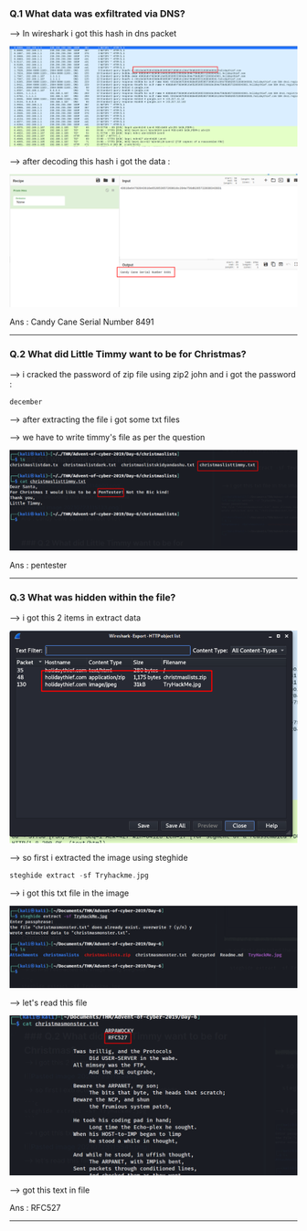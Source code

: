 
### Q.1 What data was exfiltrated via DNS? 

--> In wireshark i got this hash in dns packet 

![Pasted image 20210723114600.png](https://github.com/shivam1317/Advent-of-cyber-2019-writeup/blob/main/Advent-of-cyber-2019/Day-6/Attachments/Pasted%20image%2020210723114600.png)

--> after decoding this hash i got the data : 

![Pasted image 20210723115133.png](https://github.com/shivam1317/Advent-of-cyber-2019-writeup/blob/main/Advent-of-cyber-2019/Day-6/Attachments/Pasted%20image%2020210723115133.png)

Ans : Candy Cane Serial Number 8491

-----

### Q.2 What did Little Timmy want to be for Christmas?

--> i cracked the password of zip file using zip2 john and i got the password :

```c
december
```

--> after extracting the file i got some txt files 

--> we have to write timmy's file as per the question 

![Pasted image 20210723115905.png](https://github.com/shivam1317/Advent-of-cyber-2019-writeup/blob/main/Advent-of-cyber-2019/Day-6/Attachments/Pasted%20image%2020210723115905.png)

Ans : pentester 

----

### Q.3 What was hidden within the file?
--> i got this 2 items in extract data 

![Pasted image 20210723115346.png](https://github.com/shivam1317/Advent-of-cyber-2019-writeup/blob/main/Advent-of-cyber-2019/Day-6/Attachments/Pasted%20image%2020210723115346.png)

--> so first i extracted the image using steghide 

```c
steghide extract -sf Tryhackme.jpg
```

--> i got this txt file in the image 

![Pasted image 20210723115545.png](https://github.com/shivam1317/Advent-of-cyber-2019-writeup/blob/main/Advent-of-cyber-2019/Day-6/Attachments/Pasted%20image%2020210723115545.png)

--> let's read this file 

![Pasted image 20210723115624.png](https://github.com/shivam1317/Advent-of-cyber-2019-writeup/blob/main/Advent-of-cyber-2019/Day-6/Attachments/Pasted%20image%2020210723115624.png)

--> got this text in file 

Ans : RFC527

-----
